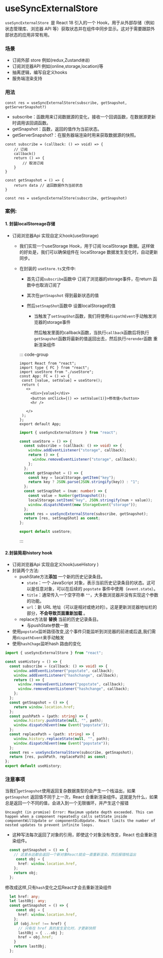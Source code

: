 # useSyncExternalStore

`useSyncExternalStore `是 React 18 引入的一个 Hook，用于从外部存储（例如状态管理库、浏览器 API 等）获取状态并在组件中同步显示。这对于需要跟踪外部状态的应用非常有用。

### 场景

- 订阅外部 store 例如(redux,Zustand`德语`)
- 订阅浏览器API 例如(online,storage,location)等
- 抽离逻辑，编写自定义hooks
- 服务端渲染支持

### 用法

```tsx [App.tsx]
const res = useSyncExternalStore(subscribe, getSnapshot, getServerSnapshot?)
```

- subscribe：函数用来订阅数据源的变化，接收一个回调函数，在数据源更新时调用该回调函数。
- getSnapshot：函数，返回的值作为当前状态。
- getServerSnapshot?：在服务器端渲染时用来获取数据源的快照。

```tsx [App.tsx]
const subscribe = (callback: () => void) => {
    // 订阅
    callback() 
    return () => { 
        // 取消订阅
    }
}

const getSnapshot = () => {
    return data // 返回数据作为当前状态
}

const res = useSyncExternalStore(subscribe, getSnapshot)
```

### 案例:

####  1. 封装localStoreage存储

- 订阅浏览器Api 实现自定义hook(useStorage)

  - 我们实现一个useStorage Hook，用于订阅 localStorage 数据。这样做的好处是，我们可以确保组件在 localStorage 数据发生变化时，自动更新同步。

  - 在封装的 `useStore.ts`文件中:

    - 首先订阅`subscribe`函数中 订阅了浏览器的storage事件，在return 函数中也取消订阅了

    - 其次在`getSnapshot` 得到最新状态的值

    - 然后`setSnapShot`函数中 设置localStorage的值

      - 当触发了`setSnapShot`函数，我们将使用`dispathEvent`手动触发浏览器的storage事件

        然后触发里面的callback函数，当执行`callback`函数后将执行`getSnapshot`函数将最新的值返回出去，然后执行`rerender`函数 重新渲染组件



    ::: code-group

     ```tsx [App.tsx]
    import React from "react";
    import type { FC } from "react";
    import useStore from "./useStore";
    const App: FC = () => {
      const [value, setValue] = useStore();
      return (
        <>
          <div>{value}</div>
          <button onClick={() => setValue(1)}>修改值</button>
          <hr />
         
        </>
      );
    };
    export default App;
    
    ```
 
    ```ts [useStore.ts]
    import { useSyncExternalStore } from "react";
    
    const useStore = () => {
      const subscribe = (callback: () => void) => {
        window.addEventListener("storage", callback);
        return () => {
          window.removeEventListener("storage", callback);
        };
      };
      const getSnapshot = () => {
        const key = localStorage.getItem("key");
        return key ? JSON.parse(JSON.stringify(key)) : "1";
      };
      const setSnapShot = (num: number) => {
        const value = Number(getSnapshot());
        localStorage.setItem("key", JSON.stringify(num + value));
        window.dispatchEvent(new StorageEvent("storage"));
      };
      const res = useSyncExternalStore(subscribe, getSnapshot);
      return [res, setSnapShot] as const;
    };
    
    export default useStore;
    ```
    ::: 

#### 2.封装简易history hook

- 订阅浏览器Api 实现自定义hook(useHistory )
- 封装两个方法:
  - pushState方法**添加** 一个新的历史记录条目。
    - `state`：一个 JavaScript 对象，表示当前历史记录条目的状态。这可以是任意对象，可以在后续的 `popstate` 事件中使用（`event.state`）。
    - `title`：通常传入一个空字符串 `""`，大多数浏览器并没有实现这个参数的功能。
    - `url`：新 URL 地址（可以是相对或绝对的）。这是更新浏览器地址栏的部分，**不会导致页面重新加载** 。
  - replace方法替 **替换** 当前的历史记录条目。
    - 与pushState参数一致
- 使用`popstate`监听路径改变,这个事件只能监听到浏览器的前进或后退,我们需用`dispathEvent`来手动触发
- 使用`hashChage`监听hash 路由的变化

```ts [useHistory.ts]
import { useSyncExternalStore } from "react";

const useHistory = () => {
  const subscribe = (callback: () => void) => {
    window.addEventListener("popstate", callback);
    window.addEventListener("hashchange", callback);
    return () => {
      window.removeEventListener("popstate", callback);
      window.removeEventListener("hashchange", callback);
    };
  };
  const getSnapshot = () => {
    return window.location.href;
  };
  const pushPath = (path: string) => {
    window.history.pushState(null, "", path);
    window.dispatchEvent(new Event("popstate"));
  };
  const replacePath = (path: string) => {
    window.history.replaceState(null, "", path);
    window.dispatchEvent(new Event("popstate"));
  };
  const res = useSyncExternalStore(subscribe, getSnapshot);
  return [res, pushPath, replacePath] as const;
};
export default useHistory;

```

### 注意事项

当我们`getSnapshot`使用返回复杂数据类型的会产生一个栈溢出，如果 `getSnapshot` 返回值不同于上一次，React 会重新渲染组件。这就是为什么，如果总是返回一个不同的值，会进入到一个无限循环，并产生这个报错

`Uncaught (in promise) Error: Maximum update depth exceeded. This can happen when a component repeatedly calls setState inside componentWillUpdate or componentDidUpdate. React limits the number of nested updates to prevent infinite loops.`

- 这种写法每次返回了对象的引用，即使这个对象没有改变，React 也会重新渲染组件。

```ts [报错.ts]
  const getSnapshot = () => {
    // 这里永远都会返回一个新对象React就会一直重新渲染，然后报错栈溢出
     const obj = {
      href: window.location.href,
    };
    return obj;
  };
```

修改成这样,只有`hash`变化之后React才会去重新渲染组件

```ts [正确.ts]
  let href: any;
  let lastObj: any;
  const getSnapshot = () => {
     const obj = {
      href: window.location.href,
    };
    if (obj.href !== href) {
      // 只有在 href 真的发生变化时，才更新快照
      lastObj = { ...obj };
      href = obj.href;
    }
    return lastObj;
  };
```

